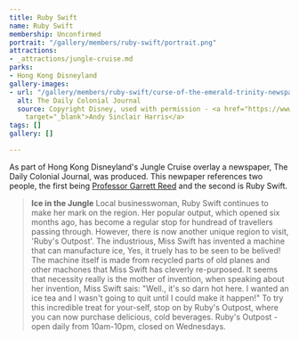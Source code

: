 ```yaml
---
title: Ruby Swift
name: Ruby Swift
membership: Unconfirmed
portrait: "/gallery/members/ruby-swift/portrait.png"
attractions:
- _attractions/jungle-cruise.md
parks:
- Hong Kong Disneyland
gallery-images:
- url: "/gallery/members/ruby-swift/curse-of-the-emerald-trinity-newspaper.png"
  alt: The Daily Colonial Journal
  source: Copyright Disney, used with permission - <a href="https://www.andysinclairharris.com/"
    target="_blank">Andy Sinclair Harris</a>
tags: []
gallery: []

---
```

As part of Hong Kong Disneyland's Jungle Cruise overlay a newspaper, The Daily Colonial Journal, was produced. This newpaper references two people, the first being [Professor Garrett Reed](/sea/members/professor-garrett-reed) and the second is Ruby Swift.

> <strong>Ice in the Jungle</strong>
> Local businesswoman, Ruby Swift continues to make her mark on the region. Her popular output, which opened six months ago, has become a regular stop for hundread of travellers passing through. However, there is now another unique region to visit, 'Ruby's Outpost'. The industrious, Miss Swift has invented a machine that can manufacture ice, Yes, it truely has to be seen to be belived! The machine itself is made from recycled parts of old planes and other machones that Miss Swift has cleverly re-purposed. It seems that necessity really is the mother of invention, when speaking about her invention, Miss Swift sais: "Well., it's so darn hot here. I wanted an ice tea and I wasn't going to quit until I could make it happen!" To try this incredible treat for your-self, stop on by Ruby's Outpost, where you can now purchase delicious, cold beverages.
> Ruby's Outpost - open daily from 10am-10pm, closed on Wednesdays.